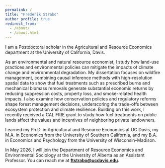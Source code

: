 ```yaml
---
permalink: /
title: "Frederik Strabo"
author_profile: true
redirect_from: 
  - /about/
  - /about.html
---
```


I am a Postdoctoral scholar in the Agricultural and Resource Economics department at the University of California, Davis.

As an environmental and natural resource economist, I study how land-use practices and environmental policies can mitigate the impacts of climate change and environmental degradation. My dissertation focuses on wildfire management, combining causal inference methods with high-resolution spatial data to show that fuel treatments such as prescribed burns and mechanical biomass removals generate substantial economic returns by reducing suppression costs, property loss, and smoke-related health impacts. I also examine how conservation policies and regulatory reforms shape forest management decisions, underscoring the trade-offs between ecosystem protection and climate resilience. Building on this work, I recently received a CAL FIRE grant to study how fuel treatments on public lands affect the values and incentives of neighboring private landowners.

I earned my Ph.D. in Agricultural and Resource Economics at UC Davis, my M.A. in Economics from the University of Southern California, and my B.A. in Economics and Psychology from the University of Wisconsin–Madison.

In May 2026, I will join the Department of Resource Economics and Environmental Sociology at the University of Alberta as an Assistant Professor. You can reach me at **ftstrabo@ucdavis.edu**.
